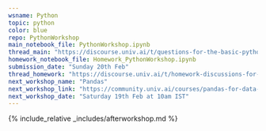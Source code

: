 ```yaml
---
wsname: Python
topic: python
color: blue
repo: PythonWorkshop
main_notebook_file: PythonWorkshop.ipynb
thread_main: "https://discourse.univ.ai/t/questions-for-the-basic-python-workshop/9230"
homework_notebook_file: Homework_PythonWorkshop.ipynb
submission_date: "Sunday 20th Feb"
thread_homework: "https://discourse.univ.ai/t/homework-discussions-for-the-basic-python-workshop/9231/13"
next_workshop_name: "Pandas"
next_workshop_link: "https://community.univ.ai/courses/pandas-for-data-science/"
next_workshop_date: "Saturday 19th Feb at 10am IST"
---
```


{% include_relative _includes/afterworkshop.md %}
